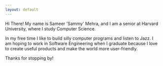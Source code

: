```yaml
---
layout: default
---
```


<div class="lead pretty-links">
  Hi There! My name is Sameer 'Sammy' Mehra, and I am a senior at Harvard University,
  where I study Computer Science.

  In my free time I like to build silly computer programs and listen to Jazz. I am 
  hoping to work in Software Engineering when I graduate because I love to create useful
  products and make the world more user-friendly. 

  Thanks for stopping by!
</div>
